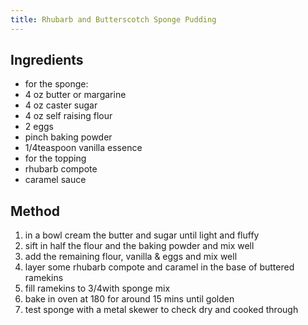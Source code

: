 ```yaml
---
title: Rhubarb and Butterscotch Sponge Pudding
---
```


## Ingredients

-   for the sponge:
-   4 oz butter or margarine
-   4 oz caster sugar
-   4 oz self raising flour
-   2 eggs
-   pinch baking powder
-   1/4teaspoon vanilla essence
-   for the topping
-   rhubarb compote
-   caramel sauce

## Method

1.  in a bowl cream the butter and sugar until light and fluffy
2.  sift in half the flour and the baking powder and mix well
3.  add the remaining flour, vanilla & eggs and mix well
4.  layer some rhubarb compote and caramel in the base of buttered ramekins
5.  fill ramekins to 3/4with sponge mix
6.  bake in oven at 180 for around 15 mins until golden
7.  test sponge with a metal skewer to check dry and cooked through
